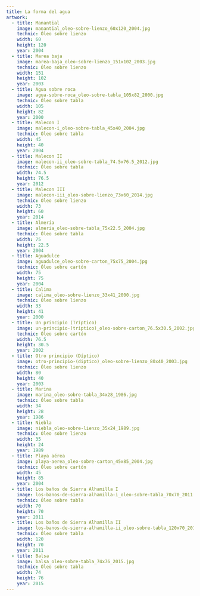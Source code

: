 ```yaml
---
title: La forma del agua
artwork:
  - title: Manantial
    image: manantial_oleo-sobre-lienzo_60x120_2004.jpg
    technic: Óleo sobre lienzo
    width: 60
    height: 120
    year: 2004
  - title: Marea baja
    image: marea-baja_oleo-sobre-lienzo_151x102_2003.jpg
    technic: Óleo sobre lienzo
    width: 151
    height: 102
    year: 2003
  - title: Agua sobre roca
    image: agua-sobre-roca_oleo-sobre-tabla_105x82_2000.jpg
    technic: Óleo sobre tabla
    width: 105
    height: 82
    year: 2000
  - title: Malecon I
    image: malecon-i_oleo-sobre-tabla_45x40_2004.jpg
    technic: Óleo sobre tabla
    width: 45
    height: 40
    year: 2004
  - title: Malecon II
    image: malecon-ii_oleo-sobre-tabla_74.5x76.5_2012.jpg
    technic: Óleo sobre tabla
    width: 74.5
    height: 76.5
    year: 2012
  - title: Malecon III
    image: malecon-iii_oleo-sobre-lienzo_73x60_2014.jpg
    technic: Óleo sobre lienzo
    width: 73
    height: 60
    year: 2014
  - title: Almería
    image: almeria_oleo-sobre-tabla_75x22.5_2004.jpg
    technic: Óleo sobre tabla
    width: 75
    height: 22.5
    year: 2004
  - title: Aguadulce
    image: aguadulce_oleo-sobre-carton_75x75_2004.jpg
    technic: Óleo sobre cartón
    width: 75
    height: 75
    year: 2004
  - title: Calima
    image: calima_oleo-sobre-lienzo_33x41_2000.jpg
    technic: Óleo sobre lienzo
    width: 33
    height: 41
    year: 2000
  - title: Un principio (Tríptico)
    image: un-principio-(triptico)_oleo-sobre-carton_76.5x30.5_2002.jpg
    technic: Óleo sobre cartón
    width: 76.5
    height: 30.5
    year: 2002
  - title: Otro principio (Díptico)
    image: otro-principio-(diptico)_oleo-sobre-lienzo_80x40_2003.jpg
    technic: Óleo sobre lienzo
    width: 80
    height: 40
    year: 2003
  - title: Marina
    image: marina_oleo-sobre-tabla_34x28_1986.jpg
    technic: Óleo sobre tabla
    width: 34
    height: 28
    year: 1986
  - title: Niebla
    image: niebla_oleo-sobre-lienzo_35x24_1989.jpg
    technic: Óleo sobre lienzo
    width: 35
    height: 24
    year: 1989
  - title: Playa aérea
    image: playa-aerea_oleo-sobre-carton_45x85_2004.jpg
    technic: Óleo sobre cartón
    width: 45
    height: 85
    year: 2004
  - title: Los baños de Sierra Alhamilla I
    image: los-banos-de-sierra-alhamilla-i_oleo-sobre-tabla_70x70_2011.jpg
    technic: Óleo sobre tabla
    width: 70
    height: 70
    year: 2011
  - title: Los baños de Sierra Alhamilla II
    image: los-banos-de-sierra-alhamilla-ii_oleo-sobre-tabla_120x70_2011.jpg
    technic: Óleo sobre tabla
    width: 120
    height: 70
    year: 2011
  - title: Balsa
    image: balsa_oleo-sobre-tabla_74x76_2015.jpg
    technic: Óleo sobre tabla
    width: 74
    height: 76
    year: 2015
---
```

